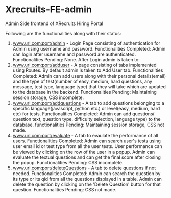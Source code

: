 # Xrecruits-FE-admin
Admin Side frontend of XRecruits Hiring Portal

Following are the functionalities along with their status:

1) www.url.com:port/admin - Login Page consisting of authentication for Admin using username and password. 
  Functionalities Completed: Admin can login after username and password are authenticated.
  Functionalities Pending: None.
After Login admin is taken to:
2) www.url.com:port/adduser - A page consisting of tabs implemented using Routes. By default admin is taken to Add User tab. 
  Functionalities Completed: Admin can add users along with their personal details(email) and the type of test(number of easy, medium, hard questions, any message, test type, language type) that they will take which are updated to the database in the backend.
  Functionalities Pending: Maintaining session storage, CSS incomplete.
3) www.url.com:port/addquestions - A tab to add questions belonging to a specific language(javascript, python etc.) or level(easy, medium, hard etc) for tests.
  Functionalities Completed: Admin can add questions( question text, question type, difficulty selection, language type) to the database.
  functionalities Pending: Maintaining session storage, CSS not made.
4) www.url.com:port/evaluate - A tab to evaulate the performance of all users. 
  Functionalities Completed: Admin can search user's tests using user email id or test type from all the user tests. User performance can be viewed by clicking on the row of the user in a popup. Admin can evaluate the textual questions and can get the final score after closing the popup.
  Functionalities Pending: CSS incomplete.
5) www.url.com:port/deleteQuestions - A tab to delete questions if not needed.
   Functionalities Completed: Admin can search the question by its type or its qid from all the questions displayed in a table. Admin can delete the question by clicking on the 'Delete Question' button for that question.
   Functionalities Pending: CSS not made.
  
